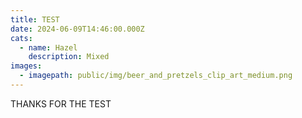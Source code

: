 ```yaml
---
title: TEST
date: 2024-06-09T14:46:00.000Z
cats:
  - name: Hazel
    description: Mixed
images:
  - imagepath: public/img/beer_and_pretzels_clip_art_medium.png
---
```


THANKS FOR THE TEST
